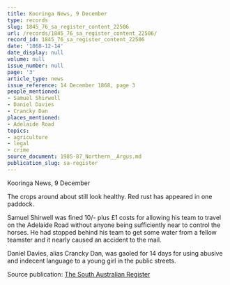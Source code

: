 ```yaml
---
title: Kooringa News, 9 December
type: records
slug: 1845_76_sa_register_content_22506
url: /records/1845_76_sa_register_content_22506/
record_id: 1845_76_sa_register_content_22506
date: '1868-12-14'
date_display: null
volume: null
issue_number: null
page: '3'
article_type: news
issue_reference: 14 December 1868, page 3
people_mentioned:
- Samuel Shirwell
- Daniel Davies
- Crancky Dan
places_mentioned:
- Adelaide Road
topics:
- agriculture
- legal
- crime
source_document: 1985-87_Northern__Argus.md
publication_slug: sa-register
---
```


Kooringa News, 9 December

The crops around about still look healthy.  Red rust has appeared in one paddock.

Samuel Shirwell was fined 10/- plus £1 costs for allowing his team to travel on the Adelaide Road without anyone being sufficiently near to control the horses.  He had stopped behind his team to get some water from a fellow teamster and it nearly caused an accident to the mail.

Daniel Davies, alias Crancky Dan, was gaoled for 14 days for using abusive and indecent language to a young girl in the public streets.

Source publication: [The South Australian Register](/publications/sa-register/)
